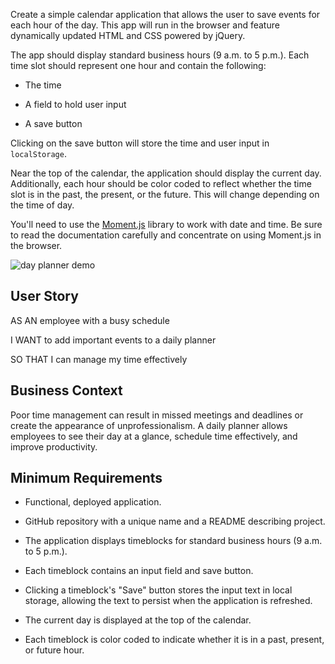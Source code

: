 Create a simple calendar application that allows the user to save events for each hour of the day. This app will run in the browser and feature dynamically updated HTML and CSS powered by jQuery.

The app should display standard business hours (9 a.m. to 5 p.m.). Each time slot should represent one hour and contain the following:

* The time

* A field to hold user input

* A save button

Clicking on the save button will store the time and user input in `localStorage`.

Near the top of the calendar, the application should display the current day. Additionally, each hour should be color coded to reflect whether the time slot is in the past, the present, or the future. This will change depending on the time of day.

You'll need to use the [Moment.js](https://momentjs.com/) library to work with date and time. Be sure to read the documentation carefully and concentrate on using Moment.js in the browser.

![day planner demo](./Assets/05-Third-Party-APIs-homework-demo.gif)

## User Story

AS AN employee with a busy schedule

I WANT to add important events to a daily planner

SO THAT I can manage my time effectively 

## Business Context

Poor time management can result in missed meetings and deadlines or create the appearance of unprofessionalism. A daily planner allows employees to see their day at a glance, schedule time effectively, and improve productivity. 

## Minimum Requirements

* Functional, deployed application.

* GitHub repository with a unique name and a README describing project.
<!-- compleyed -->

* The application displays timeblocks for standard business hours (9 a.m. to 5 p.m.).
<!-- completed -->

* Each timeblock contains an input field and save button.
<!-- completed -->

* Clicking a timeblock's "Save" button stores the input text in local storage, allowing the text to persist when the application is refreshed.
<!-- completed, pressing enter does not work and will signal a pulse -->

* The current day is displayed at the top of the calendar.
<!-- completed -->

* Each timeblock is color coded to indicate whether it is in a past, present, or future hour.
<!-- this still needs to be applied -->